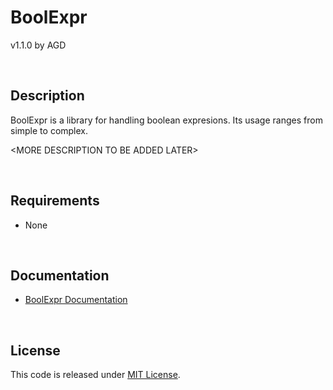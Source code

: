 # BoolExpr

v1.1.0 by AGD

<br/>

## Description

BoolExpr is a library for handling boolean expresions. Its usage ranges from simple to complex.

\<MORE DESCRIPTION TO BE ADDED LATER\>

<br/>

## Requirements

- None

<br/>

## Documentation

- [BoolExpr Documentation](doc/index.md)

<br/>

## License

This code is released under [MIT License](LICENSE).
